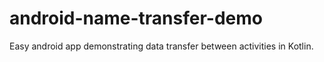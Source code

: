# android-name-transfer-demo
Easy android app demonstrating data transfer between activities in Kotlin.
